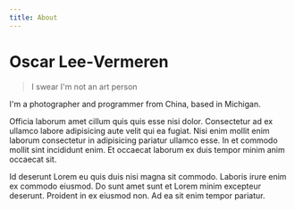 ```yaml
---
title: About
---
```


# Oscar Lee&#8209;Vermeren

> I swear I'm not an art person

I'm a photographer and programmer from China, based in Michigan.

Officia laborum amet cillum quis quis esse nisi dolor. Consectetur ad ex ullamco labore adipisicing aute velit qui ea fugiat. Nisi enim mollit enim laborum consectetur in adipisicing pariatur ullamco esse. In et commodo mollit sint incididunt enim. Et occaecat laborum ex duis tempor minim anim occaecat sit.

Id deserunt Lorem eu quis duis nisi magna sit commodo. Laboris irure enim ex commodo eiusmod. Do sunt amet sunt et Lorem minim excepteur deserunt. Proident in ex eiusmod non. Ad ea sit enim tempor pariatur.

<!-- I taught myself how to program during the COVID-19 pandemic and have been learning ever since. My tech stack consists of [Node.js](https://nodejs.org/en), [TypeScript](https://www.typescriptlang.org), [Vue](https://vuejs.org), [Nuxt](https://v3.nuxtjs.org), [Tailwind](https://tailwindcss.com), and [PostgreSQL](https://www.postgresql.org). I also have experience with [C#](https://docs.microsoft.com/en-us/dotnet/csharp) and [Ruby](https://www.ruby-lang.org/en), and I plan to learn [Rust](https://www.rust-lang.org) and [Haskell](https://www.haskell.org).

I do photography as a hobby in my spare time. I use a [Nikon DX D5600](https://www.nikonusa.com/en/nikon-products/product/dslr-cameras/d5600.html) \[...]. In 2022, I won two national silver medals for the [Scholastic Art & Writing Awards](https://www.artandwriting.org). -->
